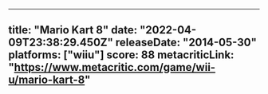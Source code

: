 
---
title: "Mario Kart 8"
date: "2022-04-09T23:38:29.450Z"
releaseDate: "2014-05-30"
platforms: ["wiiu"]
score: 88
metacriticLink: "https://www.metacritic.com/game/wii-u/mario-kart-8"
---
